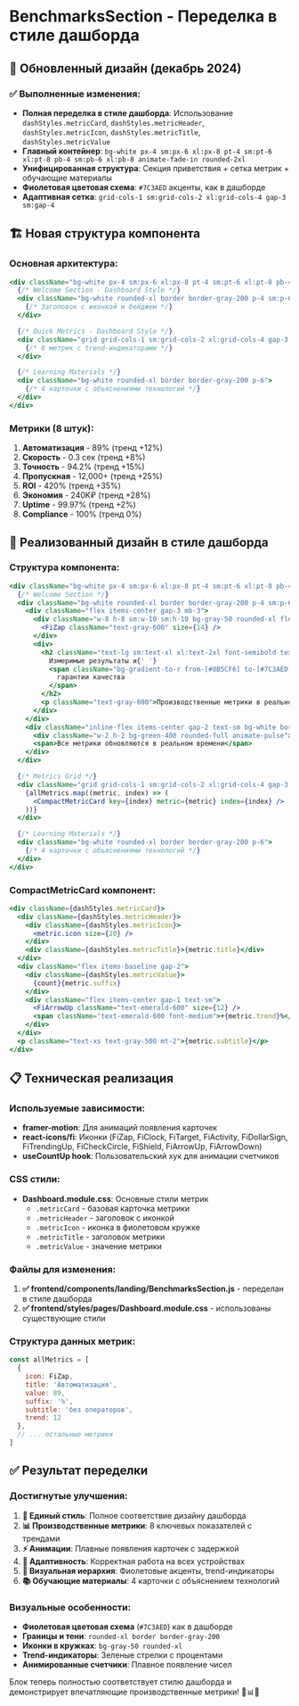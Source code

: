# BenchmarksSection - Переделка в стиле дашборда

## 🎯 Обновленный дизайн (декабрь 2024)

### ✅ Выполненные изменения:
- **Полная переделка в стиле дашборда**: Использование `dashStyles.metricCard`, `dashStyles.metricHeader`, `dashStyles.metricIcon`, `dashStyles.metricTitle`, `dashStyles.metricValue`
- **Главный контейнер**: `bg-white px-4 sm:px-6 xl:px-8 pt-4 sm:pt-6 xl:pt-8 pb-4 sm:pb-6 xl:pb-8 animate-fade-in rounded-2xl`
- **Унифицированная структура**: Секция приветствия + сетка метрик + обучающие материалы
- **Фиолетовая цветовая схема**: `#7C3AED` акценты, как в дашборде
- **Адаптивная сетка**: `grid-cols-1 sm:grid-cols-2 xl:grid-cols-4 gap-3 sm:gap-4`

## 🏗️ Новая структура компонента

### Основная архитектура:
```jsx
<div className="bg-white px-4 sm:px-6 xl:px-8 pt-4 sm:pt-6 xl:pt-8 pb-4 sm:pb-6 xl:pb-8 animate-fade-in rounded-2xl">
  {/* Welcome Section - Dashboard Style */}
  <div className="bg-white rounded-xl border border-gray-200 p-4 sm:p-6 xl:p-6 mb-6">
    {/* Заголовок с иконкой и бейджем */}
  </div>

  {/* Quick Metrics - Dashboard Style */}
  <div className="grid grid-cols-1 sm:grid-cols-2 xl:grid-cols-4 gap-3 sm:gap-4 mb-6">
    {/* 8 метрик с trend-индикаторами */}
  </div>

  {/* Learning Materials */}
  <div className="bg-white rounded-xl border border-gray-200 p-6">
    {/* 4 карточки с объяснениями технологий */}
  </div>
</div>
```

### Метрики (8 штук):
1. **Автоматизация** - 89% (тренд +12%)
2. **Скорость** - 0.3 сек (тренд +8%)
3. **Точность** - 94.2% (тренд +15%)
4. **Пропускная** - 12,000+ (тренд +25%)
5. **ROI** - 420% (тренд +35%)
6. **Экономия** - 240K₽ (тренд +28%)
7. **Uptime** - 99.97% (тренд +2%)
8. **Compliance** - 100% (тренд 0%)

## 🎨 Реализованный дизайн в стиле дашборда

### Структура компонента:

```jsx
<div className="bg-white px-4 sm:px-6 xl:px-8 pt-4 sm:pt-6 xl:pt-8 pb-4 sm:pb-6 xl:pb-8 animate-fade-in rounded-2xl">
  {/* Welcome Section */}
  <div className="bg-white rounded-xl border border-gray-200 p-4 sm:p-6 xl:p-6 mb-6">
    <div className="flex items-center gap-3 mb-3">
      <div className="w-8 h-8 sm:w-10 sm:h-10 bg-gray-50 rounded-xl flex items-center justify-center">
        <FiZap className="text-gray-600" size={14} />
      </div>
      <div>
        <h2 className="text-lg sm:text-xl xl:text-2xl font-semibold text-gray-900 truncate">
          Измеримые результаты и{' '}
          <span className="bg-gradient-to-r from-[#8B5CF6] to-[#7C3AED] bg-clip-text text-transparent">
            гарантии качества
          </span>
        </h2>
        <p className="text-gray-600">Производственные метрики в реальном времени</p>
      </div>
    </div>
    <div className="inline-flex items-center gap-2 text-sm bg-white border border-gray-200 text-gray-700 rounded-full px-3 py-1">
      <div className="w-2 h-2 bg-green-400 rounded-full animate-pulse"></div>
      <span>Все метрики обновляются в реальном времени</span>
    </div>
  </div>

  {/* Metrics Grid */}
  <div className="grid grid-cols-1 sm:grid-cols-2 xl:grid-cols-4 gap-3 sm:gap-4 mb-6">
    {allMetrics.map((metric, index) => (
      <CompactMetricCard key={index} metric={metric} index={index} />
    ))}
  </div>

  {/* Learning Materials */}
  <div className="bg-white rounded-xl border border-gray-200 p-6">
    {/* 4 карточки с объяснениями технологий */}
  </div>
</div>
```

### CompactMetricCard компонент:

```jsx
<div className={dashStyles.metricCard}>
  <div className={dashStyles.metricHeader}>
    <div className={dashStyles.metricIcon}>
      <metric.icon size={20} />
    </div>
    <div className={dashStyles.metricTitle}>{metric.title}</div>
  </div>
  <div className="flex items-baseline gap-2">
    <div className={dashStyles.metricValue}>
      {count}{metric.suffix}
    </div>
    <div className="flex items-center gap-1 text-sm">
      <FiArrowUp className="text-emerald-600" size={12} />
      <span className="text-emerald-600 font-medium">+{metric.trend}%</span>
    </div>
  </div>
  <p className="text-xs text-gray-500 mt-2">{metric.subtitle}</p>
</div>
```

## 📋 Техническая реализация

### Используемые зависимости:
- **framer-motion**: Для анимаций появления карточек
- **react-icons/fi**: Иконки (FiZap, FiClock, FiTarget, FiActivity, FiDollarSign, FiTrendingUp, FiCheckCircle, FiShield, FiArrowUp, FiArrowDown)
- **useCountUp hook**: Пользовательский хук для анимации счетчиков

### CSS стили:
- **Dashboard.module.css**: Основные стили метрик
  - `.metricCard` - базовая карточка метрики
  - `.metricHeader` - заголовок с иконкой
  - `.metricIcon` - иконка в фиолетовом кружке
  - `.metricTitle` - заголовок метрики
  - `.metricValue` - значение метрики

### Файлы для изменения:

1. **✅ frontend/components/landing/BenchmarksSection.js** - переделан в стиле дашборда
2. **✅ frontend/styles/pages/Dashboard.module.css** - использованы существующие стили

### Структура данных метрик:

```javascript
const allMetrics = [
  {
    icon: FiZap,
    title: 'Автоматизация',
    value: 89,
    suffix: '%',
    subtitle: 'без операторов',
    trend: 12
  },
  // ... остальные метрики
]
```

## ✅ Результат переделки

### Достигнутые улучшения:
1. **🎨 Единый стиль**: Полное соответствие дизайну дашборда
2. **📊 Производственные метрики**: 8 ключевых показателей с трендами
3. **⚡ Анимации**: Плавные появления карточек с задержкой
4. **📱 Адаптивность**: Корректная работа на всех устройствах
5. **🎯 Визуальная иерархия**: Фиолетовые акценты, trend-индикаторы
6. **📚 Обучающие материалы**: 4 карточки с объяснением технологий

### Визуальные особенности:
- **Фиолетовая цветовая схема** (`#7C3AED`) как в дашборде
- **Границы и тени**: `rounded-xl border border-gray-200`
- **Иконки в кружках**: `bg-gray-50 rounded-xl`
- **Trend-индикаторы**: Зеленые стрелки с процентами
- **Анимированные счетчики**: Плавное появление чисел

Блок теперь полностью соответствует стилю дашборда и демонстрирует впечатляющие производственные метрики! 🚀📊✨